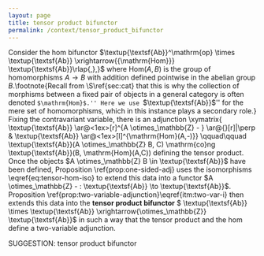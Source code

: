 ```yaml
---
layout: page
title: tensor product bifunctor
permalink: /context/tensor_product_bifunctor
---
```


Consider the hom bifunctor
 $\textup{\textsf{Ab}}^\mathrm{op} \times \textup{\textsf{Ab}} \xrightarrow{{\mathrm{Hom}}} \textup{\textsf{Ab}}\rlap{,},}$ where $\mathrm{Hom}(A,B)$ is the group of homomorphisms $A \to B$ with addition defined pointwise in the abelian group $B$.\footnote{Recall from \S\ref{sec:cat} that this is why the collection of morphisms between a fixed pair of objects in a general category is often denoted ``$\mathrm{Hom}$.'' Here we use ``$\textup{\textsf{Ab}}$'' for the mere set of homomorphisms, which in this instance plays a secondary role.}   Fixing the contravariant variable, there is an adjunction
  \xymatrix{ \textup{\textsf{Ab}} \ar@<1ex>[r]^{A \otimes_\mathbb{Z} - } \ar@{}[r]|\perp & \textup{\textsf{Ab}} \ar@<1ex>[l]^{\mathrm{Hom}(A,-)}}
 \qquad\qquad \textup{\textsf{Ab}}(A \otimes_\mathbb{Z} B, C) \mathrm{co}ng \textup{\textsf{Ab}}(B, \mathrm{Hom}(A,C))  defining the tensor product.
Once the objects $A \otimes_\mathbb{Z} B \in \textup{\textsf{Ab}}$ have been defined, Proposition \ref{prop:one-sided-adj} uses the isomorphisms \eqref{eq:tensor-hom-iso} to extend this data into a functor $A \otimes_\mathbb{Z} - : \textup{\textsf{Ab}} \to \textup{\textsf{Ab}}$. Proposition \ref{prop:two-variable-adjunction}\eqref{itm:two-var-i} then extends this data into the **tensor product bifunctor** $ \textup{\textsf{Ab}} \times \textup{\textsf{Ab}} \xrightarrow{\otimes_\mathbb{Z}} \textup{\textsf{Ab}}$ in such a way that the tensor product and the hom define a two-variable adjunction.

SUGGESTION: tensor product bifunctor